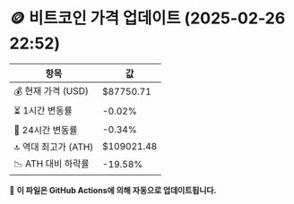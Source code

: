 # 🪙 비트코인 가격 업데이트 (2025-02-26 22:52)

| 항목                | 값 |
|--------------------|----------------|
| 💰 현재 가격 (USD) | $87750.71 |
| ⏳ 1시간 변동률    | -0.02% |
| 📆 24시간 변동률   | -0.34% |
| 🔝 역대 최고가 (ATH) | $109021.48 |
| 📉 ATH 대비 하락률 | -19.58% |

🔄 **이 파일은 GitHub Actions에 의해 자동으로 업데이트됩니다.**

